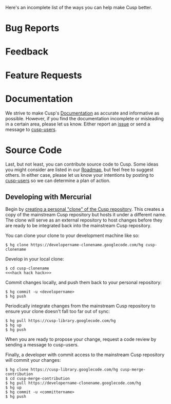 Here's an incomplete list of the ways you can help make Cusp better.

# Bug Reports #

# Feedback #

# Feature Requests #

# Documentation #

We strive to make Cusp's [Documentation](Documentation.md) as accurate and informative as possible.  However, if you find the documentation incomplete or misleading in a certain area, please let us know.  Either report an [issue](http://code.google.com/p/cusp-library/issues/list) or send a message to [cusp-users](http://groups.google.com/group/cusp-users).

# Source Code #

Last, but not least, you can contribute source code to Cusp.  Some ideas you might consider are listed in our [Roadmap](Roadmap.md), but feel free to suggest others.  In either case, please let us know your intentions by posting to [cusp-users](http://groups.google.com/group/cusp-users) so we can determine a plan of action.

## Developing with Mercurial ##

Begin by [creating a personal "clone" of the Cusp repository](http://code.google.com/p/cusp-library/source/createClone).  This creates a copy of the mainstream Cusp repository but hosts it under a different name. The clone will serve as an external repository to host changes before they are ready to be integrated back into the mainstream Cusp repository.

You can clone your clone to your development machine like so:

```
$ hg clone https://developername-clonename.googlecode.com/hg cusp-clonename
```

Develop in your local clone:

```
$ cd cusp-clonename
<<<hack hack hack>>>
```

Commit changes locally, and push them back to your personal repository:

```
$ hg commit -u <developername>
$ hg push
```

Periodically integrate changes from the mainstream Cusp repository to ensure your clone doesn't fall too far out of sync:

```
$ hg pull https://cusp-library.googlecode.com/hg
$ hg up
$ hg push
```

When you are ready to propose your change, request a code review by sending a message to cusp-users.

Finally, a developer with commit access to the mainstream Cusp repository will commit your changes:

```
$ hg clone https://cusp-library.googlecode.com/hg cusp-merge-contribution
$ cd cusp-merge-contribution
$ hg pull https://developername-clonename.googlecode.com/hg
$ hg up
$ hg commit -u <committername>
$ hg push
```
